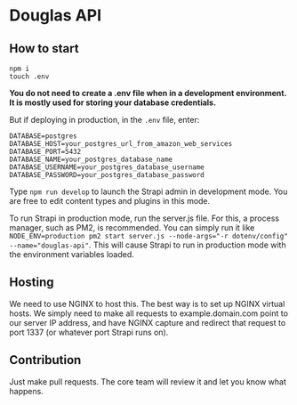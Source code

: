 # Douglas API

## How to start

```
npm i
touch .env
```

**You do not need to create a .env file when in a development environment. It is mostly used for storing your database credentials.**

But if deploying in production, in the `.env` file, enter:

```
DATABASE=postgres
DATABASE_HOST=your_postgres_url_from_amazon_web_services
DATABASE_PORT=5432
DATABASE_NAME=your_postgres_database_name
DATABASE_USERNAME=your_postgres_database_username
DATABASE_PASSWORD=your_postgres_database_password
```

Type `npm run develop` to launch the Strapi admin in development mode. You are free to edit content types and plugins in this mode.

To run Strapi in production mode, run the server.js file. For this, a process manager, such as PM2, is recommended. You can simply run it like `NODE_ENV=production pm2 start server.js --node-args="-r dotenv/config" --name="douglas-api"`. This will cause Strapi to run in production mode with the environment variables loaded.

## Hosting

We need to use NGINX to host this. The best way is to set up NGINX virtual hosts. We simply need to make all requests to example.domain.com point to our server IP address, and have NGINX capture and redirect that request to port 1337 (or whatever port Strapi runs on).

## Contribution

Just make pull requests. The core team will review it and let you know what happens.
